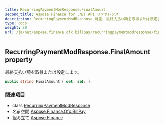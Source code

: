 ```yaml
---
title: RecurringPaymentModResponse.FinalAmount
second_title: Aspose.Finance for .NET API リファレンス
description: RecurringPaymentModResponse 財産. 最終支払い額を取得または設定します
type: docs
weight: 20
url: /ja/net/aspose.finance.ofx.billpay/recurringpaymentmodresponse/finalamount/
---
```

## RecurringPaymentModResponse.FinalAmount property

最終支払い額を取得または設定します。

```csharp
public string FinalAmount { get; set; }
```

### 関連項目

* class [RecurringPaymentModResponse](../)
* 名前空間 [Aspose.Finance.Ofx.BillPay](../../recurringpaymentmodresponse/)
* 組み立て [Aspose.Finance](../../../)


